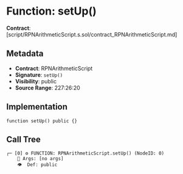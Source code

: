 # Function: setUp()

**Contract**: [script/RPNArithmeticScript.s.sol/contract_RPNArithmeticScript.md]

## Metadata

- **Contract**: RPNArithmeticScript
- **Signature**: `setUp()`
- **Visibility**: public
- **Source Range**: 227:26:20

## Implementation

```solidity
function setUp() public {}
```

## Call Tree

```
┌─ [0] ⚙️ FUNCTION: RPNArithmeticScript.setUp() (NodeID: 0)
    💬 Args: [no args]
    👁️  Def: public
```
